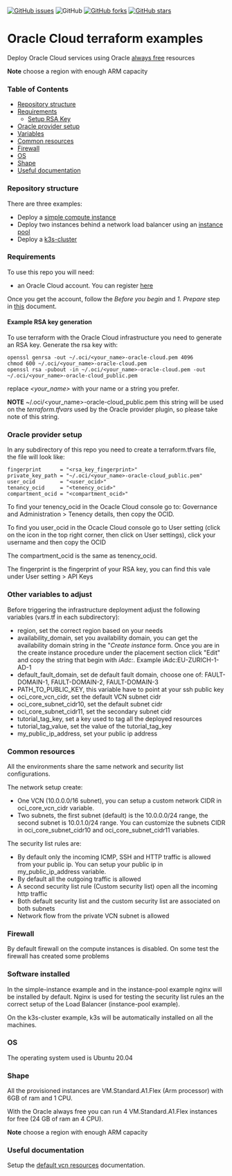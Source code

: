 [![GitHub issues](https://img.shields.io/github/issues/garutilorenzo/oracle-cloud-terraform-examples)](https://github.com/garutilorenzo/oracle-cloud-terraform-examples/issues)
![GitHub](https://img.shields.io/github/license/garutilorenzo/oracle-cloud-terraform-examples)
[![GitHub forks](https://img.shields.io/github/forks/garutilorenzo/oracle-cloud-terraform-examples)](https://github.com/garutilorenzo/oracle-cloud-terraform-examples/network)
[![GitHub stars](https://img.shields.io/github/stars/garutilorenzo/oracle-cloud-terraform-examples)](https://github.com/garutilorenzo/oracle-cloud-terraform-examples/stargazers)

# Oracle Cloud terraform examples

Deploy Oracle Cloud services using Oracle [always free](https://docs.oracle.com/en-us/iaas/Content/FreeTier/freetier_topic-Always_Free_Resources.htm) resources

**Note** choose a region with enough ARM capacity

### Table of Contents

* [Repository structure](#repository-structure)
* [Requirements](#requirements)
  * [Setup RSA Key](#example-rsa-key-generation)
* [Oracle provider setup](#oracle-provider-setup)
* [Variables](#other-variables-to-adjust)
* [Common resources](#common-resources)
* [Firewall](#firewall)
* [OS](#os)
* [Shape](#shape)
* [Useful documentation](#useful-documentation)

### Repository structure

There are three examples:

* Deploy a [simple compute instance](simple-instance/)
* Deploy two instances behind a network load balancer using an [instance pool](instance-pool/)
* Deploy a [k3s-cluster](k3s-cluster/)

### Requirements

To use this repo you will need:

* an Oracle Cloud account. You can register [here](https://cloud.oracle.com)

Once you get the account, follow the *Before you begin* and *1. Prepare* step in [this](https://docs.oracle.com/en-us/iaas/developer-tutorials/tutorials/tf-provider/01-summary.htm) document.

#### Example RSA key generation

To use terraform with the Oracle Cloud infrastructure you need to generate an RSA key. Generate the rsa key with:

```
openssl genrsa -out ~/.oci/<your_name>-oracle-cloud.pem 4096
chmod 600 ~/.oci/<your_name>-oracle-cloud.pem
openssl rsa -pubout -in ~/.oci/<your_name>-oracle-cloud.pem -out ~/.oci/<your_name>-oracle-cloud_public.pem
```

replace *<your_name>* with your name or a string you prefer.

**NOTE** ~/.oci/<your_name>-oracle-cloud_public.pem this string will be used on the *terraform.tfvars* used by the Oracle provider plugin, so please take note of this string.

### Oracle provider setup

In any subdirectory of this repo you need to create a terraform.tfvars file, the file will look like:

```
fingerprint      = "<rsa_key_fingerprint>"
private_key_path = "~/.oci/<your_name>-oracle-cloud_public.pem"
user_ocid        = "<user_ocid>"
tenancy_ocid     = "<tenency_ocid>"
compartment_ocid = "<compartment_ocid>"
```

To find your tenency_ocid in the Ocacle Cloud console go to: Governance and Administration > Tenency details, then copy the OCID.

To find you user_ocid in the Ocacle Cloud console go to User setting (click on the icon in the top right corner, then click on User settings), click your username and then copy the OCID

The compartment_ocid is the same as tenency_ocid.

The fingerprint is the fingerprint of your RSA key, you can find this vale under User setting > API Keys

### Other variables to adjust

Before triggering the infrastructure deployment adjust the following variables (vars.tf in each subdirectory):

* region, set the correct region based on your needs
* availability_domain, set you availability domain, you can get the availability domain string in the "*Create instance* form. Once you are in the create instance procedure under the placement section click "Edit" and copy the string that begin with *iAdc:*. Example iAdc:EU-ZURICH-1-AD-1
* default_fault_domain, set de default fault domain, choose one of: FAULT-DOMAIN-1, FAULT-DOMAIN-2, FAULT-DOMAIN-3
* PATH_TO_PUBLIC_KEY, this variable have to point at your ssh public key
* oci_core_vcn_cidr, set the default VCN subnet cidr 
* oci_core_subnet_cidr10, set the default subnet cidr
* oci_core_subnet_cidr11, set the secondary subnet cidr
* tutorial_tag_key, set a key used to tag all the deployed resources
* tutorial_tag_value, set the value of the tutorial_tag_key
* my_public_ip_address, set your public ip address

### Common resources

All the environments share the same network and security list configurations.

The network setup create:

* One VCN (10.0.0.0/16 subnet), you can setup a custom network CIDR in oci_core_vcn_cidr variable.
* Two subnets, the first subnet (default) is the 10.0.0.0/24 range, the second subnet is 10.0.1.0/24 range. You can customize the subnets CIDR in oci_core_subnet_cidr10 and oci_core_subnet_cidr11 variables.

The security list rules are:

* By default only the incoming ICMP, SSH and HTTP traffic is allowed from your public ip. You can setup your public ip in my_public_ip_address variable.
* By default all the outgoing traffic is allowed
* A second security list rule (Custom security list) open all the incoming http traffic
* Both default security list and the custom security list are associated on both subnets
* Network flow from the private VCN subnet is allowed

### Firewall

By default firewall on the compute instances is disabled. On some test the firewall has created some problems

### Software installed

In the simple-instance example and in the instance-pool example nginx will be installed by default.
Nginx is used for testing the security list rules an the correct setup of the Load Balancer (instance-pool example).

On the k3s-cluster example, k3s will be automatically installed on all the machines.

### OS

The operating system used is Ubuntu 20.04

### Shape

All the provisioned instances are VM.Standard.A1.Flex (Arm processor) with 6GB of ram and 1 CPU.

With the Oracle always free you can run 4 VM.Standard.A1.Flex instances for free (24 GB of ram an 4 CPU).

**Note** choose a region with enough ARM capacity

### Useful documentation

Setup the [default vcn resources](https://docs.oracle.com/en-us/iaas/Content/API/SDKDocs/terraformbestpractices_topic-vcndefaults.htm) documentation.
